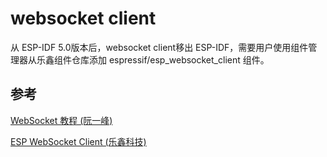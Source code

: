 # websocket client

从 ESP-IDF 5.0版本后，websocket client移出 ESP-IDF，需要用户使用组件管理器从乐鑫组件仓库添加 espressif/esp_websocket_client 组件。



## 参考

[WebSocket 教程 (阮一峰)](https://www.ruanyifeng.com/blog/2017/05/websocket.html)

[ESP WebSocket Client (乐鑫科技)](https://docs.espressif.com/projects/esp-protocols/esp_websocket_client/docs/latest/index.html#esp-websocket-client)



